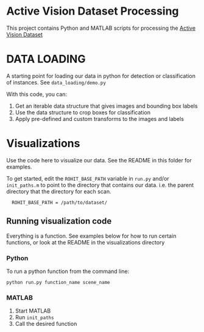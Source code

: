 # Active Vision Dataset Processing

This project contains Python and MATLAB scripts for processing the
 [Active Vision Dataset](http://cs.unc.edu/~ammirato/active_vision_dataset_website/index.html)


# DATA LOADING
A starting point for loading our data in python for detection
or classification of instances. See `data_loading/demo.py`

With this code, you can:

1. Get an iterable data structure that gives images and bounding box labels
2. Use the data structure to crop boxes for classification
3. Apply pre-defined and custom transforms to the images and labels 


# Visualizations
Use the code here to visualize our data. See the README in this folder for examples.

To get started, edit the `ROHIT_BASE_PATH` variable in `run.py` and/or `init_paths.m`
to point to the directory that contains our data. i.e. the parent directory 
that the directory for each scan.

```
  ROHIT_BASE_PATH = /path/to/dataset/
```

## Running visualization code
Everything is a function. See examples below
for how to run certain functions, or look at the README
in the visualizations directory 
### Python
To run a python function from the command line:
  ```
  python run.py function_name scene_name
  ```

### MATLAB
1. Start MATLAB
2. Run `init_paths`
3. Call the desired function





 


